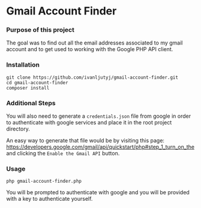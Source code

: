 # Gmail Account Finder

### Purpose of this project

The goal was to find out all the email addresses associated to my gmail account and to get used to working with the Google PHP API client.

### Installation

```
git clone https://github.com/ivanljutyj/gmail-account-finder.git
cd gmail-account-finder
composer install
```

### Additional Steps
You will also need to generate a `credentials.json` file from google in order to authenticate with google services and place it in the root project directory.

An easy way to generate that file would be by visiting this page: https://developers.google.com/gmail/api/quickstart/php#step_1_turn_on_the
and clicking the `Enable the Gmail API` button.

### Usage
```
php gmail-account-finder.php
```
You will be prompted to authenticate with google and you will be provided with a key to authenticate yourself.

